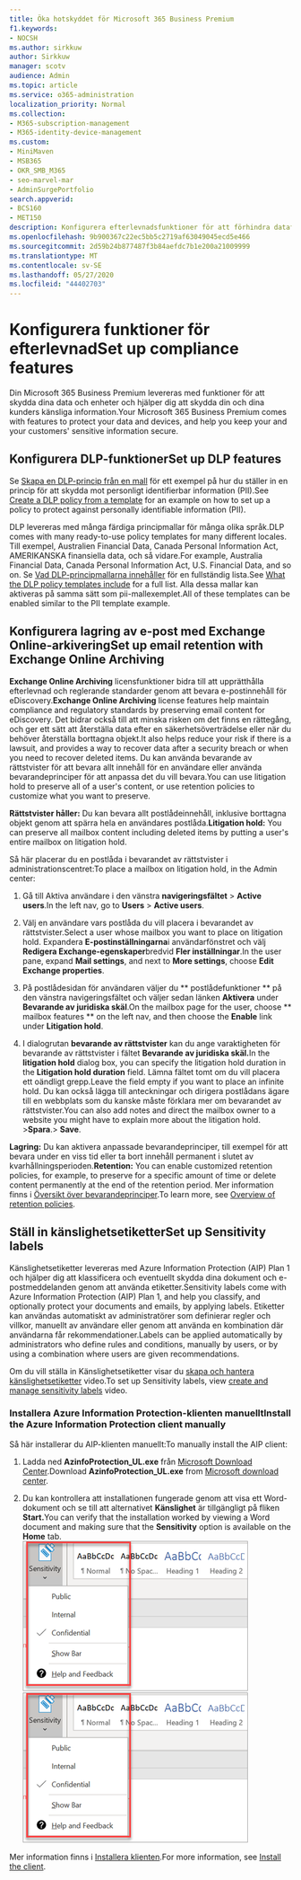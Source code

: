 ```yaml
---
title: Öka hotskyddet för Microsoft 365 Business Premium
f1.keywords:
- NOCSH
ms.author: sirkkuw
author: Sirkkuw
manager: scotv
audience: Admin
ms.topic: article
ms.service: o365-administration
localization_priority: Normal
ms.collection:
- M365-subscription-management
- M365-identity-device-management
ms.custom:
- MiniMaven
- MSB365
- OKR_SMB_M365
- seo-marvel-mar
- AdminSurgePortfolio
search.appverid:
- BCS160
- MET150
description: Konfigurera efterlevnadsfunktioner för att förhindra dataförlust och skydda din och dina kunders känsliga information.
ms.openlocfilehash: 9b900367c22ec5bb5c2719af63049045ecd5e466
ms.sourcegitcommit: 2d59b24b877487f3b84aefdc7b1e200a21009999
ms.translationtype: MT
ms.contentlocale: sv-SE
ms.lasthandoff: 05/27/2020
ms.locfileid: "44402703"
---
```

# <a name="set-up-compliance-features"></a><span data-ttu-id="5f7ba-103">Konfigurera funktioner för efterlevnad</span><span class="sxs-lookup"><span data-stu-id="5f7ba-103">Set up compliance features</span></span>

<span data-ttu-id="5f7ba-104">Din Microsoft 365 Business Premium levereras med funktioner för att skydda dina data och enheter och hjälper dig att skydda din och dina kunders känsliga information.</span><span class="sxs-lookup"><span data-stu-id="5f7ba-104">Your Microsoft 365 Business Premium comes with features to protect your data and devices, and help you keep your and your customers' sensitive information secure.</span></span>

## <a name="set-up-dlp-features"></a><span data-ttu-id="5f7ba-105">Konfigurera DLP-funktioner</span><span class="sxs-lookup"><span data-stu-id="5f7ba-105">Set up DLP features</span></span>

<span data-ttu-id="5f7ba-106">Se [Skapa en DLP-princip från en mall](https://docs.microsoft.com/microsoft-365/compliance/create-a-dlp-policy-from-a-template) för ett exempel på hur du ställer in en princip för att skydda mot personligt identifierbar information (PII).</span><span class="sxs-lookup"><span data-stu-id="5f7ba-106">See [Create a DLP policy from a template](https://docs.microsoft.com/microsoft-365/compliance/create-a-dlp-policy-from-a-template) for an example on how to set up a policy to protect against personally identifiable information (PII).</span></span> 
  
<span data-ttu-id="5f7ba-107">DLP levereras med många färdiga principmallar för många olika språk.</span><span class="sxs-lookup"><span data-stu-id="5f7ba-107">DLP comes with many ready-to-use policy templates for many different locales.</span></span> <span data-ttu-id="5f7ba-108">Till exempel, Australien Financial Data, Canada Personal Information Act, AMERIKANSKA finansiella data, och så vidare.</span><span class="sxs-lookup"><span data-stu-id="5f7ba-108">For example, Australia Financial Data, Canada Personal Information Act, U.S. Financial Data, and so on.</span></span> <span data-ttu-id="5f7ba-109">Se [Vad DLP-principmallarna innehåller](https://docs.microsoft.com/microsoft-365/compliance/what-the-dlp-policy-templates-include) för en fullständig lista.</span><span class="sxs-lookup"><span data-stu-id="5f7ba-109">See [What the DLP policy templates include](https://docs.microsoft.com/microsoft-365/compliance/what-the-dlp-policy-templates-include) for a full list.</span></span> <span data-ttu-id="5f7ba-110">Alla dessa mallar kan aktiveras på samma sätt som pii-mallexemplet.</span><span class="sxs-lookup"><span data-stu-id="5f7ba-110">All of these templates can be enabled similar to the PII template example.</span></span> 
  
## <a name="set-up-email-retention-with-exchange-online-archiving"></a><span data-ttu-id="5f7ba-111">Konfigurera lagring av e-post med Exchange Online-arkivering</span><span class="sxs-lookup"><span data-stu-id="5f7ba-111">Set up email retention with Exchange Online Archiving</span></span>

 <span data-ttu-id="5f7ba-112">**Exchange Online Archiving** licensfunktioner bidra till att upprätthålla efterlevnad och reglerande standarder genom att bevara e-postinnehåll för eDiscovery.</span><span class="sxs-lookup"><span data-stu-id="5f7ba-112">**Exchange Online Archiving** license features help maintain compliance and regulatory standards by preserving email content for eDiscovery.</span></span> <span data-ttu-id="5f7ba-113">Det bidrar också till att minska risken om det finns en rättegång, och ger ett sätt att återställa data efter en säkerhetsöverträdelse eller när du behöver återställa borttagna objekt.</span><span class="sxs-lookup"><span data-stu-id="5f7ba-113">It also helps reduce your risk if there is a lawsuit, and provides a way to recover data after a security breach or when you need to recover deleted items.</span></span> <span data-ttu-id="5f7ba-114">Du kan använda bevarande av rättstvister för att bevara allt innehåll för en användare eller använda bevarandeprinciper för att anpassa det du vill bevara.</span><span class="sxs-lookup"><span data-stu-id="5f7ba-114">You can use litigation hold to preserve all of a user's content, or use retention policies to customize what you want to preserve.</span></span>
  
<span data-ttu-id="5f7ba-115">**Rättstvister håller:** Du kan bevara allt postlådeinnehåll, inklusive borttagna objekt genom att spärra hela en användares postlåda.</span><span class="sxs-lookup"><span data-stu-id="5f7ba-115">**Litigation hold:** You can preserve all mailbox content including deleted items by putting a user's entire mailbox on litigation hold.</span></span> 
    
<span data-ttu-id="5f7ba-116">Så här placerar du en postlåda i bevarandet av rättstvister i administrationscentret:</span><span class="sxs-lookup"><span data-stu-id="5f7ba-116">To place a mailbox on litigation hold, in the Admin center:</span></span>
    
1. <span data-ttu-id="5f7ba-117">Gå till Aktiva användare i den vänstra **navigeringsfältet** \> **Active users**.</span><span class="sxs-lookup"><span data-stu-id="5f7ba-117">In the left nav, go to **Users** \> **Active users**.</span></span>
    
2. <span data-ttu-id="5f7ba-118">Välj en användare vars postlåda du vill placera i bevarandet av rättstvister.</span><span class="sxs-lookup"><span data-stu-id="5f7ba-118">Select a user whose mailbox you want to place on litigation hold.</span></span> <span data-ttu-id="5f7ba-119">Expandera **E-postinställningarna**i användarfönstret och välj **Redigera Exchange-egenskaper**bredvid **Fler inställningar**.</span><span class="sxs-lookup"><span data-stu-id="5f7ba-119">In the user pane, expand **Mail settings**, and next to **More settings**, choose **Edit Exchange properties**.</span></span>
    
3. <span data-ttu-id="5f7ba-120">På postlådesidan för användaren väljer du \*\* postlådefunktioner \*\* på den vänstra navigeringsfältet och väljer sedan länken **Aktivera** under **Bevarande av juridiska skäl**.</span><span class="sxs-lookup"><span data-stu-id="5f7ba-120">On the mailbox page for the user, choose \*\* mailbox features \*\* on the left nav, and then choose the **Enable** link under **Litigation hold**.</span></span>
    
4. <span data-ttu-id="5f7ba-121">I dialogrutan **bevarande av rättstvister** kan du ange varaktigheten för bevarande av rättstvister i fältet **Bevarande av juridiska skäl.**</span><span class="sxs-lookup"><span data-stu-id="5f7ba-121">In the **litigation hold** dialog box, you can specify the litigation hold duration in the **Litigation hold duration** field.</span></span> <span data-ttu-id="5f7ba-122">Lämna fältet tomt om du vill placera ett oändligt grepp.</span><span class="sxs-lookup"><span data-stu-id="5f7ba-122">Leave the field empty if you want to place an infinite hold.</span></span> <span data-ttu-id="5f7ba-123">Du kan också lägga till anteckningar och dirigera postlådans ägare till en webbplats som du kanske måste förklara mer om bevarandet av rättstvister.</span><span class="sxs-lookup"><span data-stu-id="5f7ba-123">You can also add notes and direct the mailbox owner to a website you might have to explain more about the litigation hold.</span></span> <span data-ttu-id="5f7ba-124">\>**Spara**.</span><span class="sxs-lookup"><span data-stu-id="5f7ba-124">\> **Save**.</span></span>
    
<span data-ttu-id="5f7ba-125">**Lagring:** Du kan aktivera anpassade bevarandeprinciper, till exempel för att bevara under en viss tid eller ta bort innehåll permanent i slutet av kvarhållningsperioden.</span><span class="sxs-lookup"><span data-stu-id="5f7ba-125">**Retention:** You can enable customized retention policies, for example, to preserve for a specific amount of time or delete content permanently at the end of the retention period.</span></span> <span data-ttu-id="5f7ba-126">Mer information finns i [Översikt över bevarandeprinciper](https://docs.microsoft.com/microsoft-365/compliance/retention-policies).</span><span class="sxs-lookup"><span data-stu-id="5f7ba-126">To learn more, see [Overview of retention policies](https://docs.microsoft.com/microsoft-365/compliance/retention-policies).</span></span>

## <a name="set-up-sensitivity-labels"></a><span data-ttu-id="5f7ba-127">Ställ in känslighetsetiketter</span><span class="sxs-lookup"><span data-stu-id="5f7ba-127">Set up Sensitivity labels</span></span>

<span data-ttu-id="5f7ba-128">Känslighetsetiketter levereras med Azure Information Protection (AIP) Plan 1 och hjälper dig att klassificera och eventuellt skydda dina dokument och e-postmeddelanden genom att använda etiketter.</span><span class="sxs-lookup"><span data-stu-id="5f7ba-128">Sensitivity labels come with Azure Information Protection (AIP) Plan 1, and help you classify, and optionally protect your documents and emails, by applying labels.</span></span> <span data-ttu-id="5f7ba-129">Etiketter kan användas automatiskt av administratörer som definierar regler och villkor, manuellt av användare eller genom att använda en kombination där användarna får rekommendationer.</span><span class="sxs-lookup"><span data-stu-id="5f7ba-129">Labels can be applied automatically by administrators who define rules and conditions, manually by users, or by using a combination where users are given recommendations.</span></span>

<span data-ttu-id="5f7ba-130">Om du vill ställa in Känslighetsetiketter visar du [skapa och hantera känslighetsetiketter](https://support.office.com/article/2fb96b54-7dd2-4f0c-ac8d-170790d4b8b9) video.</span><span class="sxs-lookup"><span data-stu-id="5f7ba-130">To set up Sensitivity labels, view [create and manage sensitivity labels](https://support.office.com/article/2fb96b54-7dd2-4f0c-ac8d-170790d4b8b9) video.</span></span>



### <a name="install-the-azure-information-protection-client-manually"></a><span data-ttu-id="5f7ba-131">Installera Azure Information Protection-klienten manuellt</span><span class="sxs-lookup"><span data-stu-id="5f7ba-131">Install the Azure Information Protection client manually</span></span>

<span data-ttu-id="5f7ba-132">Så här installerar du AIP-klienten manuellt:</span><span class="sxs-lookup"><span data-stu-id="5f7ba-132">To manually install the AIP client:</span></span>

1. <span data-ttu-id="5f7ba-133">Ladda ned **AzinfoProtection_UL.exe** från [Microsoft Download Center](https://www.microsoft.com/download/details.aspx?id=53018).</span><span class="sxs-lookup"><span data-stu-id="5f7ba-133">Download **AzinfoProtection_UL.exe** from [Microsoft download center](https://www.microsoft.com/download/details.aspx?id=53018).</span></span>
 
2. <span data-ttu-id="5f7ba-134">Du kan kontrollera att installationen fungerade genom att visa ett Word-dokument och se till att alternativet **Känslighet** är tillgängligt på fliken **Start.**</span><span class="sxs-lookup"><span data-stu-id="5f7ba-134">You can verify that the installation worked by viewing a Word document and making sure that the **Sensitivity** option is available on the **Home** tab.</span></span>
<br/><span data-ttu-id="5f7ba-135">![Listruta på fliken Skydd i ett Word-dokument.](../media/word-sensitivity.png)</span><span class="sxs-lookup"><span data-stu-id="5f7ba-135">![Protection tab drop-down in a Word document.](../media/word-sensitivity.png)</span></span>

<span data-ttu-id="5f7ba-136">Mer information finns i [Installera klienten](https://docs.microsoft.com/azure/information-protection/infoprotect-tutorial-step3).</span><span class="sxs-lookup"><span data-stu-id="5f7ba-136">For more information, see [Install the client](https://docs.microsoft.com/azure/information-protection/infoprotect-tutorial-step3).</span></span>
